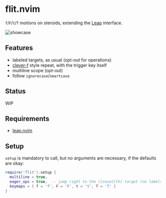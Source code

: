 # flit.nvim

`f`/`F`/`t`/`T` motions on steroids, extending the
[Leap](https://github.com/ggandor/leap.nvim) interface.

![showcase](../media/showcase.gif?raw=true)

## Features

* labeled targets, as usual (opt-out for operations)
* [clever-f](https://github.com/rhysd/clever-f.vim) style repeat, with the
  trigger key itself
* multiline scope (opt-out)
* follow `ignorecase`/`smartcase`

## Status

WIP

## Requirements

* [leap.nvim](https://github.com/ggandor/leap.nvim)

## Setup

`setup` is mandatory to call, but no arguments are necessary, if the defaults
are okay:

```lua
require('flit').setup {
  multiline = true,
  eager_ops = true,  -- jump right to the ([count]th) target (no labels)
  keymaps = { f = 'f', F = 'F', t = 't', T = 'T' }
}
```
